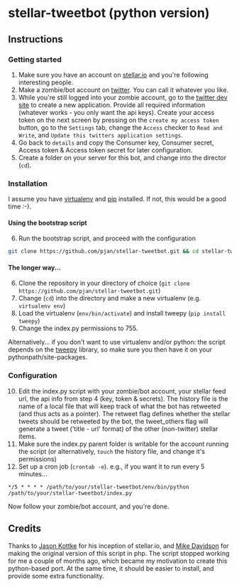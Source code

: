 # stellar-tweetbot (python version)

## Instructions

### Getting started

1. Make sure you have an account on [stellar.io](http://www.stellar.io) and you're following interesting people.
2. Make a zombie/bot account on [twitter](http://www.twitstellar.com). You can call it whatever you like.
3. While you're still logged into your zombie account, go to the [twitter dev site](https://dev.twitter.com/apps/new) to create a new application. Provide all required information (whatever works - you only want the api keys). Create your access token on the next screen by pressing on the `create my access token` button, go to the `Settings` tab, change the `Access` checker to `Read and Write`, and `Update this twitters application settings`.
4. Go back to `details` and copy the Consumer key, Consumer secret, Access token & Access token secret for later configuration.
5. Create a folder on your server for this bot, and change into the director (`cd`).

### Installation

I assume you have [virtualenv](http://www.virtualenv.org) and [pip](http://www.pip-installer.org) installed. If not, this would be a good time :-).

#### Using the bootstrap script

6. Run the bootstrap script, and proceed with the configuration

```bash
git clone https://github.com/pjan/stellar-tweetbot.git && cd stellar-tweetbot && source bootstrap.sh
```

#### The longer way...

6. Clone the repository in your directory of choice (`git clone https://github.com/pjan/stellar-tweetbot.git`)
7. Change (`cd`) into the directory and make a new virtualenv (e.g. `virtualenv env`)
8. Load the virtualenv (`env/bin/activate`) and install tweepy (`pip install tweepy`)
9. Change the index.py permissions to 755.

Alternatively... if you don't want to use virtualenv and/or python: the script depends on the [tweepy](https://github.com/tweepy/tweepy) library, so make sure you then have it on your pythonpath/site-packages.


### Configuration

10. Edit the index.py script with your zombie/bot account, your stellar feed url, the api info from step 4 (key, token & secrets). The history file is the name of a local file that will keep track of what the bot has retweeted (and thus acts as a pointer). The retweet flag defines whether the stellar tweets should be retweeted by the bot, the tweet_others flag will generate a tweet ('title - url' format) of the other (non-twitter) stellar items.
11. Make sure the index.py parent folder is writable for the account running the script (or alternatively, `touch` the history file, and change it's permissions)
12. Set up a cron job (`crontab -e`). e.g., if you want it to run every 5 minutes...

```
*/5 * * * * /path/to/your/stellar-tweetbot/env/bin/python /path/to/your/stellar-tweetbot/index.py
```

Now follow your zombie/bot account, and you're done.

## Credits

Thanks to [Jason Kottke](http://kottke.org/) for his inception of stellar.io, and [Mike Davidson](http://www.mikeindustries.com/) for making the original version of this script in php. The script stopped working for me a couple of months ago, which became my motivation to create this python-based port. At the same time, it should be easier to install, and provide some extra functionality.
